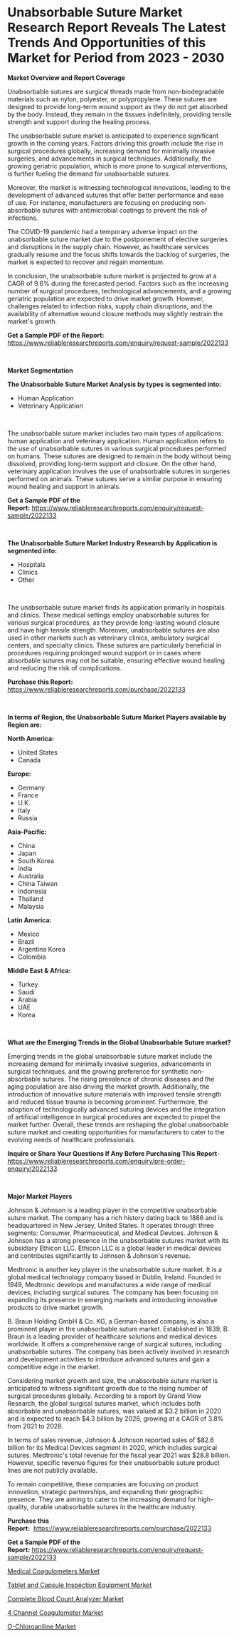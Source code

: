 <p><h1>Unabsorbable Suture Market Research Report Reveals The Latest Trends And Opportunities of this Market for Period from 2023 - 2030</h1></p><p><strong>Market Overview and Report Coverage</strong></p>
<p><p>Unabsorbable sutures are surgical threads made from non-biodegradable materials such as nylon, polyester, or polypropylene. These sutures are designed to provide long-term wound support as they do not get absorbed by the body. Instead, they remain in the tissues indefinitely, providing tensile strength and support during the healing process.</p><p>The unabsorbable suture market is anticipated to experience significant growth in the coming years. Factors driving this growth include the rise in surgical procedures globally, increasing demand for minimally invasive surgeries, and advancements in surgical techniques. Additionally, the growing geriatric population, which is more prone to surgical interventions, is further fueling the demand for unabsorbable sutures.</p><p>Moreover, the market is witnessing technological innovations, leading to the development of advanced sutures that offer better performance and ease of use. For instance, manufacturers are focusing on producing non-absorbable sutures with antimicrobial coatings to prevent the risk of infections.</p><p>The COVID-19 pandemic had a temporary adverse impact on the unabsorbable suture market due to the postponement of elective surgeries and disruptions in the supply chain. However, as healthcare services gradually resume and the focus shifts towards the backlog of surgeries, the market is expected to recover and regain momentum.</p><p>In conclusion, the unabsorbable suture market is projected to grow at a CAGR of 9.6% during the forecasted period. Factors such as the increasing number of surgical procedures, technological advancements, and a growing geriatric population are expected to drive market growth. However, challenges related to infection risks, supply chain disruptions, and the availability of alternative wound closure methods may slightly restrain the market's growth.</p></p>
<p><strong>Get a Sample PDF of the Report:</strong> <a href="https://www.reliableresearchreports.com/enquiry/request-sample/2022133">https://www.reliableresearchreports.com/enquiry/request-sample/2022133</a></p>
<p>&nbsp;</p>
<p><strong>Market Segmentation</strong></p>
<p><strong>The Unabsorbable Suture Market Analysis by types is segmented into:</strong></p>
<p><ul><li>Human Application</li><li>Veterinary Application</li></ul></p>
<p>&nbsp;</p>
<p><p>The unabsorbable suture market includes two main types of applications: human application and veterinary application. Human application refers to the use of unabsorbable sutures in various surgical procedures performed on humans. These sutures are designed to remain in the body without being dissolved, providing long-term support and closure. On the other hand, veterinary application involves the use of unabsorbable sutures in surgeries performed on animals. These sutures serve a similar purpose in ensuring wound healing and support in animals.</p></p>
<p><strong>Get a Sample PDF of the Report:</strong>&nbsp;<a href="https://www.reliableresearchreports.com/enquiry/request-sample/2022133">https://www.reliableresearchreports.com/enquiry/request-sample/2022133</a></p>
<p>&nbsp;</p>
<p><strong>The Unabsorbable Suture Market Industry Research by Application is segmented into:</strong></p>
<p><ul><li>Hospitals</li><li>Clinics</li><li>Other</li></ul></p>
<p>&nbsp;</p>
<p><p>The unabsorbable suture market finds its application primarily in hospitals and clinics. These medical settings employ unabsorbable sutures for various surgical procedures, as they provide long-lasting wound closure and have high tensile strength. Moreover, unabsorbable sutures are also used in other markets such as veterinary clinics, ambulatory surgical centers, and specialty clinics. These sutures are particularly beneficial in procedures requiring prolonged wound support or in cases where absorbable sutures may not be suitable, ensuring effective wound healing and reducing the risk of complications.</p></p>
<p><strong>Purchase this Report:</strong>&nbsp; <a href="https://www.reliableresearchreports.com/purchase/2022133">https://www.reliableresearchreports.com/purchase/2022133</a></p>
<p>&nbsp;</p>
<p><strong>In terms of Region, the Unabsorbable Suture Market Players available by Region are:</strong></p>
<p>
    <p> <strong> North America: </strong>
        <ul>
            <li>United States</li>
            <li>Canada</li>
        </ul>
        </p> 
    <p> <strong> Europe: </strong>
        <ul>
            <li>Germany</li>
            <li>France</li>
            <li>U.K.</li>
            <li>Italy</li>
            <li>Russia</li>
        </ul>
        </p> 
    <p> <strong> Asia-Pacific: </strong>
        <ul>
            <li>China</li>
            <li>Japan</li>
            <li>South Korea</li>
            <li>India</li>
            <li>Australia</li>
            <li>China Taiwan</li>
            <li>Indonesia</li>
            <li>Thailand</li>
            <li>Malaysia</li>
        </ul>
        </p> 
    <p> <strong> Latin America: </strong>
        <ul>
            <li>Mexico</li>
            <li>Brazil</li>
            <li>Argentina Korea</li>
            <li>Colombia</li>
        </ul>
        </p> 
    <p> <strong> Middle East & Africa: </strong>
        <ul>
            <li>Turkey</li>
            <li>Saudi</li>
            <li>Arabia</li>
            <li>UAE</li>
            <li>Korea</li>
        </ul>
    </p>
    </p>
<p>&nbsp;</p>
<p><strong>What are the Emerging Trends in the Global Unabsorbable Suture market?</strong></p>
<p><p>Emerging trends in the global unabsorbable suture market include the increasing demand for minimally invasive surgeries, advancements in surgical techniques, and the growing preference for synthetic non-absorbable sutures. The rising prevalence of chronic diseases and the aging population are also driving the market growth. Additionally, the introduction of innovative suture materials with improved tensile strength and reduced tissue trauma is becoming prominent. Furthermore, the adoption of technologically advanced suturing devices and the integration of artificial intelligence in surgical procedures are expected to propel the market further. Overall, these trends are reshaping the global unabsorbable suture market and creating opportunities for manufacturers to cater to the evolving needs of healthcare professionals.</p></p>
<p><strong>Inquire or Share Your Questions If Any Before Purchasing This Report</strong>- <a href="https://www.reliableresearchreports.com/enquiry/pre-order-enquiry/2022133">https://www.reliableresearchreports.com/enquiry/pre-order-enquiry/2022133</a></p>
<p>&nbsp;</p>
<p><strong>Major Market Players</strong></p>
<p><p>Johnson & Johnson is a leading player in the competitive unabsorbable suture market. The company has a rich history dating back to 1886 and is headquartered in New Jersey, United States. It operates through three segments: Consumer, Pharmaceutical, and Medical Devices. Johnson & Johnson has a strong presence in the unabsorbable sutures market with its subsidiary Ethicon LLC. Ethicon LLC is a global leader in medical devices and contributes significantly to Johnson & Johnson's revenue.</p><p>Medtronic is another key player in the unabsorbable suture market. It is a global medical technology company based in Dublin, Ireland. Founded in 1949, Medtronic develops and manufactures a wide range of medical devices, including surgical sutures. The company has been focusing on expanding its presence in emerging markets and introducing innovative products to drive market growth.</p><p>B. Braun Holding GmbH & Co. KG, a German-based company, is also a prominent player in the unabsorbable suture market. Established in 1839, B. Braun is a leading provider of healthcare solutions and medical devices worldwide. It offers a comprehensive range of surgical sutures, including unabsorbable sutures. The company has been actively involved in research and development activities to introduce advanced sutures and gain a competitive edge in the market.</p><p>Considering market growth and size, the unabsorbable suture market is anticipated to witness significant growth due to the rising number of surgical procedures globally. According to a report by Grand View Research, the global surgical sutures market, which includes both absorbable and unabsorbable sutures, was valued at $3.2 billion in 2020 and is expected to reach $4.3 billion by 2028, growing at a CAGR of 3.8% from 2021 to 2028.</p><p>In terms of sales revenue, Johnson & Johnson reported sales of $82.6 billion for its Medical Devices segment in 2020, which includes surgical sutures. Medtronic's total revenue for the fiscal year 2021 was $28.8 billion. However, specific revenue figures for their unabsorbable suture product lines are not publicly available.</p><p>To remain competitive, these companies are focusing on product innovation, strategic partnerships, and expanding their geographic presence. They are aiming to cater to the increasing demand for high-quality, durable unabsorbable sutures in the healthcare industry.</p></p>
<p><strong>Purchase this Report:</strong>&nbsp;&nbsp;<a href="https://www.reliableresearchreports.com/purchase/2022133">https://www.reliableresearchreports.com/purchase/2022133</a></p>
<p></p>
<p><strong>Get a Sample PDF of the Report:</strong>&nbsp;<a href="https://www.reliableresearchreports.com/enquiry/request-sample/2022133">https://www.reliableresearchreports.com/enquiry/request-sample/2022133</a></p>
<p><p><a href="https://github.com/ChiragRp1/Market-Research-Report-List-1/blob/main/medical-coagulometers-market.md">Medical Coagulometers Market</a></p><p><a href="https://medium.com/@walterkutch/tablet-and-capsule-inspection-equipment-market-the-key-to-successful-business-strategy-forecast-77ff3300ddd0">Tablet and Capsule Inspection Equipment Market</a></p><p><a href="https://medium.com/@darbyledner/complete-blood-count-analyzer-market-trends-and-market-analysis-forecasted-for-period-2023-2030-89cf88c44435">Complete Blood Count Analyzer Market</a></p><p><a href="https://github.com/BryceTownsendr/Market-Research-Report-List-1/blob/main/4-channel-coagulometer-market.md">4 Channel Coagulometer Market</a></p><p><a href="https://medium.com/@reportmines/o-chloroaniline-market-size-and-market-trends-complete-industry-overview-2023-to-2030-811a88ca5b37">O-Chloroaniline Market</a></p></p>